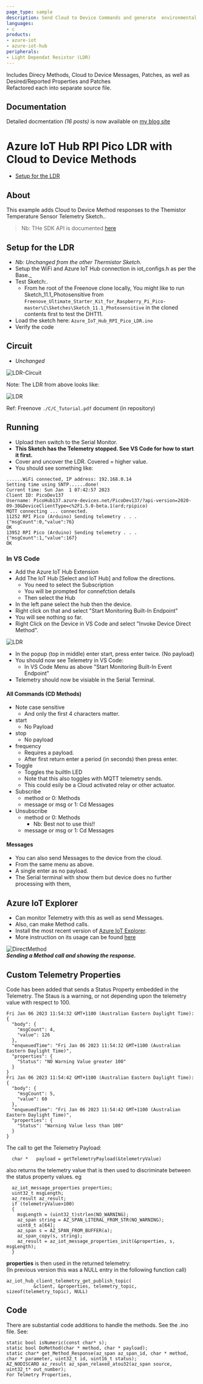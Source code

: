 ```yaml
---
page_type: sample
description: Send Cloud to Device Commands and generate  environmental telemetry data on a RPI Pico W as an Arduino device and send to an Azure IoT Hub. 
languages:
- c
products:
- azure-iot
- azure-iot-hub
peripherals:
- Light Dependat Resistor (LDR)
---
```



Includes Direcy Methods, Cloud to Device Messages, Patches, as well as Desired/Reported Properties and Patches  
Refactored each into separate source file.

## Documentation
Detailed docmentation _(16 posts)_ is now available on [my blog site](https://davidjones.sportronics.com.au/cats/ardpico/)

# Azure IoT Hub RPI Pico LDR with Cloud to Device Methods

  -   [Setup for the LDR](#Setup-for-the-LDR)

## About

This example adds Cloud to Device Method responses to the Themistor Temperature Sensor Telemetry Sketch..

> Nb: THe SDK API is documented [here](https://azuresdkdocs.blob.core.windows.net/$web/c/az_iot/1.1.0-beta.2/index.html)

## Setup for the LDR
- *Nb: Unchanged from the other Thermistor Sketch.*
- Setup the WiFi and Azure IoT Hub connection in iot_configs.h as per the Base._ 
- Test Sketch:.
  - From he root of the Freenove clone locally,
    You might like to run Sketch_11.1_Photosensitive from ```Freenove_Ultimate_Starter_Kit_for_Raspberry_Pi_Pico-master\C\Sketches\Sketch_11.1_Photosensitive``` in the cloned contents first to test the DHT11.
- Load the sketch here: ```Azure_IoT_Hub_RPI_Pico_LDR.ino```
- Verify the code

## Circuit

- *Unchanged*

![LDR-Circuit](./Light-Sensor-Circuit.png)

Note: The LDR from above looks like:

![LDR](./ldr.png)

Ref: Freenove ```./C/C_Tutorial.pdf``` document (in repository) 

## Running
- Upload then switch to the Serial Monitor.
- **This Sketch has the Telemetry stopped. See VS Code for how to start it first.**
- Cover and uncover the LDR. Covered = higher value.
- You should see something like:
```
......WiFi connected, IP address: 192.168.0.14
Setting time using SNTP......done!
Current time: Sun Jan  1 07:42:57 2023
Client ID: PicoDev137
Username: PicoHub137.azure-devices.net/PicoDev137/?api-version=2020-09-30&DeviceClientType=c%2F1.5.0-beta.1(ard;rpipico)
MQTT connecting ... connected.
11252 RPI Pico (Arduino) Sending telemetry . . . {"msgCount":0,"value":76}
OK
13952 RPI Pico (Arduino) Sending telemetry . . . {"msgCount":1,"value":167}
OK
```

### In VS Code
- Add the Azure IoT Hub Extension
- Add The IoT Hub [Select and IoT Hub] and follow the directions.
  - You need to select the Subscription 
  - You will be prompted for connefction details
  - Then select the Hub
- In the left pane select the hub then the device.
- Right click on that and select "Start Monitoring Built-In Endpoint"
- You will see nothing so far.
- Right Click on the Device in VS Code and select "Invoke Device Direct Method".

![LDR](./InvokeMethod.png)

- In the popup (top in middle) enter start, press enter twice. (No payload)
- You should now see Telemetry in VS Code:
  - In VS Code Menu as above "Start Monitoring Built-In Event Endpoint"
- Telemetry should now be visiable in the Serial Terminal.

#### All Commands (CD Methods)
  - Note case sensitive
    - And only the first 4 characters matter.
  - start
    - No Payload
  - stop
    - No payload
  - frequency
    - Requires a payload.
    - After first return enter a period (in seconds) then press enter.
  - Toggle
    - Toggles the builtIn LED
    - Note that this also toggles with MQTT telemetry sends.
    - This could esily be a Cloud activated relay or other actuator.
  - Subscribe
    - method or 0: Methods
    - message or msg or 1: Cd Messages
  - Unsubscribe
    - method or 0: Methods
      - Nb: Best not to use this!!
    - message or msg or 1: Cd Messages

#### Messages
- You can also send Messages to the device from the cloud.
- From the same menu as above.
- A single enter as no payload.
- The Serial terminal with show them but device does no further processing with them,

## Azure IoT Explorer

- Can monitor Telemetry with this as well as send Messages.
- Also, can make Method calls.
- Install the  most recent version of [Azure IoT
    Explorer](https://github.com/Azure/azure-iot-explorer/releases).
- More instruction on its usage can be found
    [here](https://docs.microsoft.com/azure/iot-pnp/howto-use-iot-explorer)

![DirectMethod](./DirectMethod.png)  
***Sending a Method call and showing the response.***

## Custom Telemetry Properties

Code has been added that sends a Status Property embedded in the Telemetry. 
The Staus is a warning, or not depending upon the telemetry value with respect to 100.

```
Fri Jan 06 2023 11:54:32 GMT+1100 (Australian Eastern Daylight Time):
{
  "body": {
    "msgCount": 4,
    "value": 126
  },
  "enqueuedTime": "Fri Jan 06 2023 11:54:32 GMT+1100 (Australian Eastern Daylight Time)",
  "properties": {
    "Status": "NO Warning Value greater 100"
  }
}
Fri Jan 06 2023 11:54:42 GMT+1100 (Australian Eastern Daylight Time):
{
  "body": {
    "msgCount": 5,
    "value": 60
  },
  "enqueuedTime": "Fri Jan 06 2023 11:54:42 GMT+1100 (Australian Eastern Daylight Time)",
  "properties": {
    "Status": "Warning Value less than 100"
  }
}
```
The call to get the Telemetry Payload:
```
  char *   payload = getTelemetryPayload(&telemetryValue)
```
also returns the telemetry value that is then used to discriminate between the status property values.
eg
```
  az_iot_message_properties properties;
  uint32_t msgLength;
  az_result az_result;
  if (telemetryValue>100)
  {
    msgLength = (uint32_t)strlen(NO_WARNING);
    az_span string = AZ_SPAN_LITERAL_FROM_STR(NO_WARNING);
    uint8_t a[64];
    az_span s = AZ_SPAN_FROM_BUFFER(a);
    az_span_copy(s, string);
    az_result = az_iot_message_properties_init(&properties, s, msgLength);
  }
```
**properties** is then used in the returned telemetry:  
(In previous version this was a NULL entry in the following function call)
```
az_iot_hub_client_telemetry_get_publish_topic(
          &client, &properties, telemetry_topic, sizeof(telemetry_topic), NULL)
```

## Code

There are substantial code additions to handle the methods. See the .ino file.
See:
```
static bool isNumeric(const char* s);
static bool DoMethod(char * method, char * payload);
static char* get_Method_Response(az_span az_span_id, char * method, char * parameter, uint32_t id, uint16_t status); 
AZ_NODISCARD az_result az_span_relaxed_atou32(az_span source, uint32_t* out_number);
For Telmetry Properties, 

```
